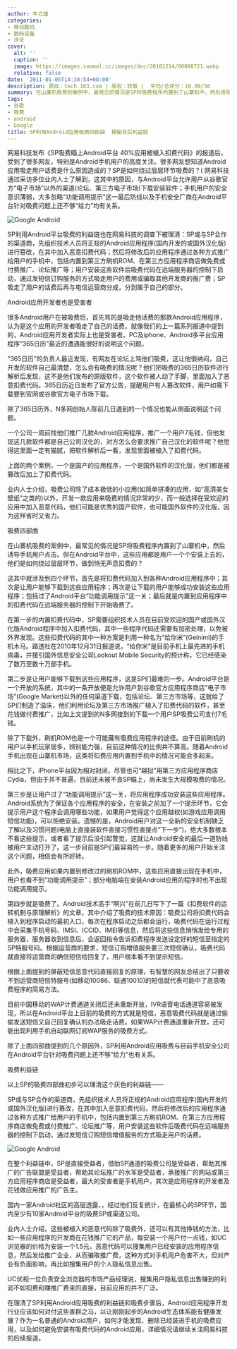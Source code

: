 ```yaml
---
author: 牛立雄
categories:
- 移动数码
- 数码设备
- 评论
cover:
  alt: ''
  caption: ''
  image: https://images.soomal.cc/images/doc/20101214/00008721.webp
  relative: false
date: '2011-01-05T14:38:54+08:00'
description: 源自：tech.163.com | 版权：转载 |  平均/总评分：10.00/50
summary: 在山寨机吸费的案例中，最常见的情况是SP将吸费程序内置到了山寨机中，然后诱导手机用户点击。但在Android平台中，这些应用都是用户一个个安装上去的，他们是如何绕过层层环节，做到悄无声息扣费的？这其中就涉及到四个环节，首先是将扣费代码加入到各种Android应用程序中；其次是让用户能够下载到这些应用程序；再次是让下载的用户能够成功安装这些应用程序；包括过了Android平台“功能调用提示”这一关；最后就是内置到应用程序中的扣费代码在远端服务器的控制下开始吸费了。
tags:
- 谷歌
- 吸费
- android
- Google
title: SP利用Android应用吸费四部曲  揭秘背后利益链
---
```


网易科技发布《SP吸费瞄上Android平台 40%应用被植入扣费代码》的报道后，受到了很多网友，特别是Android手机用户的高度关注。很多网友想知道Android应用吸走用户话费是什么原因造成的？SP是如何绕过层层环节吸费的？( 
网易科技通过采访多位业内人士了解到，这其中的原因，与Android平台允许用户从谷歌官方“电子市场”以外的渠道(论坛、第三方电子市场)下载安装软件；手机用户的安全意识薄弱，大多忽略“功能调用提示”这一最后防线以及手机安全厂商在Android平台针对吸费问题上还不够“给力”均有关系。



![Google Android](https://images.soomal.cc/images/doc/20101214/00008721.webp)



SP利用Android平台吸费的利益链也在网易科技的调查下被理清：SP或与SP合作的渠道商，先组织技术人员将正规的Android应用程序(国内开发的或国外汉化版)进行篡改，在其中加入恶意扣费代码；然后将修改后的应用程序通过各种方式推广给用户的手机中，包括内置到第三方刷机ROM、在第三方应用程序商店做免费或付费推广、论坛推广等；用户安装这些软件后吸费代码在远端服务器的控制下启动，通过发短信订购服务的方式吸走用户的费用或骗取其他开发商的推广费；SP吸走了用户的话费后再与电信运营商分成，分到属于自己的部分。



Android应用开发者也是受害者



很多Android用户在被吸费后，首先骂的是吸走他话费的那款Android应用程序，认为是这个应用的开发者吸走了自己的话费。就像我们的上一篇系列报道中提到的，Android应用开发者实际上也是受害者。PC及iphone、Android多平台应用程序“365日历”最近的遭遇能很好的说明这个问题。



“365日历”的负责人最近发现，有网友在论坛上骂他们吸费，这让他很纳闷，自己开发的软件自己最清楚，怎么会有吸费的情况呢？他们把吸费的365日历软件进行解析后发现，这不是他们发布的原版软件，这个软件被人动了手脚，里面加入了恶意扣费代码。365日历近日发布了官方公告，提醒用户有人篡改软件，用户如需下载要到官网或谷歌官方电子市场下载。



除了365日历外，N多网创始人陈前几日遇到的一个情况也能从侧面说明这个问题。



一个公司一周前找他们推广几款Android应用程序，推广一个用户7毛钱，但他发现这几款软件都是自己公司汉化的，对方怎么会要求推广自己汉化的软件呢？他觉得这里面一定有猫腻，把软件解析后一看，发现里面被植入了扣费代码。



上面的两个案例，一个是国产的应用程序，一个是国外软件的汉化版，他们都是被篡改后加上了扣费代码。



业内人士介绍，吸费公司除了成本极低的小应用(如简单拼凑的应用，如“高清美女壁纸”之类的)以外，开发一款应用来吸费的情况非常的少，而一般选择在受欢迎的应用中加入恶意代码，他们可能是优秀的国产软件，也可能国外软件的汉化版，因为这样省时又省力。



吸费四部曲



在山寨机吸费的案例中，最常见的情况是SP将吸费程序内置到了山寨机中，然后诱导手机用户点击。但在Android平台中，这些应用都是用户一个个安装上去的，他们是如何绕过层层环节，做到悄无声息扣费的？



这其中就涉及到四个环节，首先是将扣费代码加入到各种Android应用程序中；其次是让用户能够下载到这些应用程序；再次是让下载的用户能够成功安装这些应用程序；包括过了Android平台“功能调用提示”这一关；最后就是内置到应用程序中的扣费代码在远端服务器的控制下开始吸费了。



在第一步的内置扣费代码中，SP需要组织技术人员在目前受欢迎的国产或国外汉化版Android程序中加入扣费代码，其中一些程序代码还需要有加密处理，以免被外界发现。这些扣费代码的其中一种方案是利用一种名为“给你米”(Geinimi)的手机木马。路透社在2010年12月31日报道说，“给你米”是目前手机上最先进的手机病毒，并援引国外信息安全公司Lookout Mobile Security的预计称，它已经感染了数万至数十万部手机。



第二步是让用户能够下载到这些应用程序，这是SP们最难的一步。Android平台是一个开放的系统，其中的一条开放便是允许用户到谷歌官方应用程序商店“电子市场”(Google Market)以外的任何渠道下载，包括论坛、第三方市场等，这就给了SP们制造了温床，他们利用论坛及第三方市场推广植入了扣费代码的软件，甚至花钱做付费推广，比如上文提到的N多网接到的下载一个用户SP吸费公司支付7毛钱。



除了下载外，刷机ROM也是一个可能藏有吸费应用程序的途径。由于目前刷机的用户以手机玩家居多，辨别能力强，目前这种情况的比例并不算高。随着Android手机出现在山寨机市场，这类将扣费应用内置到手机中的情况可能会多起来。



相比之下，iPhone平台因为相对封闭，尽管也可“越狱”用第三方应用程序商店Cydia，但由于并不普遍，目前还未被不良SP瞄上，尚未发生大规模吸费的情况。



第三步是让用户过了“功能调用提示”这一关，将应用程序成功安装这些应用程序。Android系统为了保证各个应用程序的安全，在安装之前加了一个提示环节，它会提示用户这个程序会调用哪些功能，如果用户觉得这个应用越权(如游戏应用调用短信功能)，可以拒绝安装。遗憾的是，Android用户对这一全新的安全机制缺乏了解以及习惯问题(电脑上直接装软件直接习惯性直接点“下一步”)，绝大多数根本不看这些提示，或者看了提示后没引起警觉，这就让Android安全的最后一道防线被用户主动打开了。这一步目前是SP们最容易的一步。随着更多的用户开始关注这个问题，相信会有所好转。



此外，吸费应用如果内置到修改过的刷机ROM中，这些应用直接出现在手机中，用户也看不到“功能调用提示”；部分电脑端在安装Android应用的程序时也不出现功能调用提示。



第四步就是吸费了。Android技术高手“啊兴”在前几日写下了一篇《扣费软件的运转机制与原理解析》的文章，其中介绍了吸费的技术原因：吸费公司将扣费代码会植入到程序启动的最初入口，每次在程序启动之后都会运行，吸费代码在运行过程中会采集手机号码、IMSI、ICCID、IMEI等信息，然后将这些信息悄悄发给专用的服务器，服务器收到信息后，会返回指令告诉扣费程序发送设定好的短信至指定的SP特服号码。根据运营商的要求，短信订购增值服务要三次短信确认，吸费代码就直接将运营商的确信短信给回复了，用户根本看不到提示短信。



根据上面提到的屏蔽短信恶意代码直接回复的原理，有智慧的网友总结出了只要收不到运营商短信特服号(如移动10086、联通10010)的短信就代表可能中了恶意吸费程序的简易方法。



目前中国移动的WAP计费通道关闭后还未重新开放，IVR语音电话通道容易被发现，所以在Android平台上目前的吸费的方式就是短信，恶意吸费代码就是通过偷偷发送短信又自己回复确认的办法吸走话费。如果WAP计费通道重新开放，还可能出现利用手机自动联网订阅WAP服务的吸费方式。



除了上面四部曲提到的几个原因外，SP利用Android应用吸费与目前手机安全公司在Android平台针对吸费问题上还不够“给力”也有关系。



吸费利益链



以上SP的吸费四部曲初步可以理清这个灰色的利益链――



SP或与SP合作的渠道商，先组织技术人员将正规的Android应用程序(国内开发的或国外汉化版)进行篡改，在其中加入恶意扣费代码，然后将修改后的应用程序通过各种方式推广给用户的手机中，包括内置到第三方刷机ROM、在第三方应用程序商店做免费或付费推广、论坛推广等，用户安装这些软件后吸费代码在远端服务器的控制下启动，通过发短信订购短信增值服务的方式吸走用户的话费。



![Google Android](https://images.soomal.cc/images/doc/20101214/00008723.webp)



在整个利益链中，SP是直接受益者，借助SP通道的吸费公司是受益者，帮助其推广的广告联盟是受益者，帮助其论坛推广的水军是受益者，承接推广的网站或第三方应用程序商店是受益者，最大的受害者是手机用户，其次是应用程序的开发者及花钱做应用推广的广告主。



国内一家Android社区的高层透露，，经过他们反复统计，在最核心的SP环节，国内至少有10家Android平台的吸费SP或渠道公司。



业内人士介绍，这些被植入的恶意代码除了吸费外，还可以有其他挣钱的方法，比如一些应用程序的开发商在花钱推广它的产品，每安装一个用户付一点钱，如UC浏览器的价格为安装一个1.5元，恶意代码可以搜集用户已经安装的应用程序信息，然后发给推广企业，从而骗取推广费，这种方式对手机用户危害不大，但对产业有负面影响，再比如搜集用户的个人隐私信息出售。



UC优视一位负责安全浏览器的市场产品经理说，搜集用户隐私信息出售赚到的利润不如扣费和赚推广费来的直接，目前应用的并不广泛。



在理清了SP利用Android应用吸费的利益链和吸费步骤后，Android应用程序开发行业应该如何对付这些害群之马，以让刚刚起步的Android生态体系能有健康发展？作为一名普通的Android用户，如何才能发现、删除已经装进手机的吸费应用，以及如何避免安装有吸费代码的Android应用，详细情况请继续关注网易科技的后续报道。